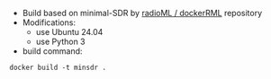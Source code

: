 - Build based on minimal-SDR by [radioML / dockerRML](https://github.com/radioML/dockerRML/tree/master/minimal-SDR) repository
- Modifications:
  - use Ubuntu 24.04
  - use Python 3
- build command:
~~~~
docker build -t minsdr .
~~~~